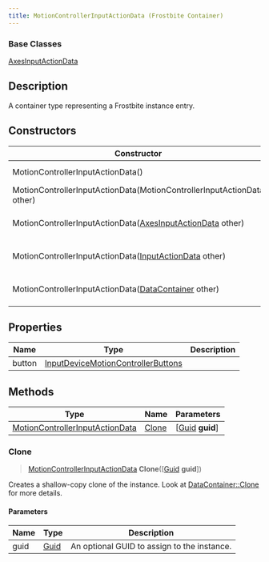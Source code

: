 ```yaml
---
title: MotionControllerInputActionData (Frostbite Container)
---
```

### Base Classes

[AxesInputActionData](AxesInputActionData)

## Description

A container type representing a Frostbite instance entry.

## Constructors

| Constructor                                                                                | Description                                                                                                                                           |
| ------------------------------------------------------------------------------------------ | ----------------------------------------------------------------------------------------------------------------------------------------------------- |
| MotionControllerInputActionData()                                                          | Create a new instance of this container type.                                                                                                         |
| MotionControllerInputActionData(MotionControllerInputActionData other)                     | Create a reference copy of an instance of the same type.                                                                                              |
| MotionControllerInputActionData([AxesInputActionData](AxesInputActionData) other)          | Upcast an instance of type [AxesInputActionData](AxesInputActionData) to [MotionControllerInputActionData](MotionControllerInputActionData).          |
| MotionControllerInputActionData([InputActionData](InputActionData) other)                  | Upcast an instance of type [InputActionData](InputActionData) to [MotionControllerInputActionData](MotionControllerInputActionData).                  |
| MotionControllerInputActionData([DataContainer](/vext/ref/cls/shr/datacontainer) other) | Upcast an instance of type [DataContainer](/vext/ref/cls/shr/datacontainer) to [MotionControllerInputActionData](MotionControllerInputActionData). |

## Properties

| Name   | Type                                                                     | Description |
| ------ | ------------------------------------------------------------------------ | ----------- |
| button | [InputDeviceMotionControllerButtons](InputDeviceMotionControllerButtons) |             |

## Methods

| Type                                                               | Name            | Parameters                                     |
| ------------------------------------------------------------------ | --------------- | ---------------------------------------------- |
| [MotionControllerInputActionData](MotionControllerInputActionData) | [Clone](#clone) | \[[Guid](/vext/ref/cls/shr/guid) **guid**\] |

### Clone

> [MotionControllerInputActionData](MotionControllerInputActionData) **Clone**(\[[Guid](/vext/ref/cls/shr/guid) **guid**\])

Creates a shallow-copy clone of the instance. Look at [DataContainer::Clone](/vext/ref/cls/shr/datacontainer#clone) for more details.

#### Parameters

| Name | Type         | Description                                 |
| ---- | ------------ | ------------------------------------------- |
| guid | [Guid](Guid) | An optional GUID to assign to the instance. |
